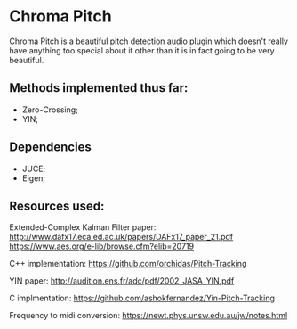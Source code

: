 # Chroma Pitch

<p>
    Chroma Pitch is a beautiful pitch detection audio plugin which doesn't really have anything too special about it other than it is in fact going to be very beautiful.
</p>

<h2>Methods implemented thus far:</h2>

<ul>
    <li>Zero-Crossing;</li>
    <li>YIN;</li>
</ul>   

<h2>Dependencies</h2>
<ul>
    <li>JUCE;</li>
    <li>Eigen;</li>
</ul>
            
<h2>Resources used:</h2>

Extended-Complex Kalman Filter paper:
http://www.dafx17.eca.ed.ac.uk/papers/DAFx17_paper_21.pdf
https://www.aes.org/e-lib/browse.cfm?elib=20719

C++ implementation:
https://github.com/orchidas/Pitch-Tracking

YIN paper:
http://audition.ens.fr/adc/pdf/2002_JASA_YIN.pdf

C implmentation:
https://github.com/ashokfernandez/Yin-Pitch-Tracking

Frequency to midi conversion: 
https://newt.phys.unsw.edu.au/jw/notes.html

